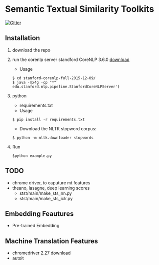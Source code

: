 # Semantic Textual Similarity Toolkits

[![Gitter]()](https://gitter.im/ecnunlp/Lobby?)

## Installation
1. download the repo
2. run the corenlp server
   standford CoreNLP 3.6.0 [download](http://nlp.stanford.edu/software/stanford-corenlp-full-2015-12-09.zip)
    - Usage
    ```
    $ cd stanford-corenlp-full-2015-12-09/
    $ java -mx4g -cp "*" edu.stanford.nlp.pipeline.StanfordCoreNLPServer')
    ```
3. python
    - requirements.txt
    - Usage
    ```
    $ pip install -r requirements.txt
    ```
    - Download the NLTK stopword corpus:
    ```
    $ python -m nltk.downloader stopwords
    ```
4. Run

    ```
    $python example.py
    ```

## TODO
- chrome driver, to caputure mt features
- theano, lasagne, deep learning scores
   - stst/main/make_sts_nn.py
   - stst/main/make_sts_iclr.py


## Embedding Feautures
- Pre-trained Embedding

## Machine Translation Features
- chromedriver 2.27 [download](https://chromedriver.storage.googleapis.com/index.html?path=2.27/)
- autoit
